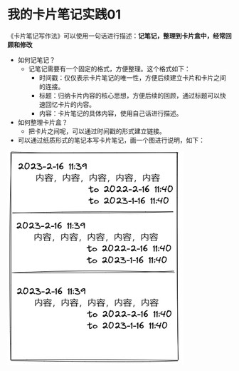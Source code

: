 # 我的卡片笔记实践01
《卡片笔记写作法》可以使用一句话进行描述：**记笔记，整理到卡片盒中，经常回顾和修改**
* 如何记笔记？
	* 记笔记需要有一个固定的格式，方便整理。这个格式如下：
		* 时间戳：仅仅表示卡片笔记的唯一性，方便后续建立卡片和卡片之间的连接。
		* 标题：归纳卡片内容的核心思想，方便后续的回顾，通过标题可以快速回忆卡片的内容。
		* 内容：卡片笔记的具体内容，使用自己话进行描述。
* 如何整理卡片盒？
	* 把卡片之间呢，可以通过时间戳的形式建立链接。
* 可以通过纸质形式的笔记本写卡片笔记，画一个图进行说明，如下：

![2023-5-18-1138](../attachment/2023-5-18-1138.png)


